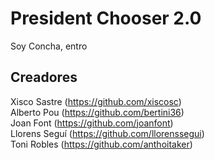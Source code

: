 # President Chooser 2.0
Soy Concha, entro

## Creadores
Xisco Sastre (https://github.com/xiscosc) <br>
Alberto Pou (https://github.com/bertini36) <br>
Joan Font (https://github.com/joanfont) <br>
Llorens Seguí (https://github.com/llorenssegui) <br>
Toni Robles (https://github.com/anthoitaker)
    
